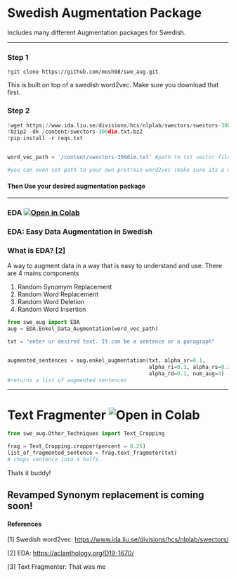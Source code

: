 # Swedish Augmentation Package

Includes many different Augmentation packages for Swedish.



----------------------------------------------------

### Step 1
``!git clone https://github.com/mosh98/swe_aug.git``

This is built on top of a swedish word2vec. Make sure you download that first.

### Step 2
````python
!wget https://www.ida.liu.se/divisions/hcs/nlplab/swectors/swectors-300dim.txt.bz2
!bzip2 -dk /content/swectors-300dim.txt.bz2
!pip install -r reqs.txt


word_vec_path = '/content/swectors-300dim.txt' #path to txt vector file

#you can even set path to your own pretrain word2vec (make sure its a txt file)
````


#### Then Use your desired augmentation package


____________________________________________________________________

### EDA [![Open in Colab](https://colab.research.google.com/assets/colab-badge.svg)](https://colab.research.google.com/drive/118UDmQzHtO3UmO0HroL4nthNG4Qea-k8?usp=sharing)

### EDA: Easy Data Augmentation in Swedish
### What is EDA? [2]
A way to augment data in a way that is easy to understand and use. There are 4 mains components
1. Random Synomym Replacement
2. Random Word Replacement
3. Random Word Deletion
4. Random Word Insertion


```python
from swe_aug import EDA
aug = EDA.Enkel_Data_Augmentation(word_vec_path)

txt = "enter ur desired text. It can be a sentence or a paragraph"
```

````python

augmented_sentences = aug.enkel_augmentation(txt, alpha_sr=0.1, 
                                             alpha_ri=0.3, alpha_rs=0.2, 
                                             alpha_rd=0.1, num_aug=4)
#returns a list of augmented sentences
````

___________________________________________________________________________



# Text Fragmenter ![Open in Colab](https://colab.research.google.com/assets/colab-badge.svg)
```python
from swe_aug.Other_Techniques import Text_Cropping

frag = Text_Cropping.cropper(percent = 0.25)
list_of_fragmented_sentence = frag.text_fragmeter(txt)
# chops sentence into 4 halfs.
```


Thats it buddy!


##  Revamped Synonym replacement is coming soon!

#### References
[1] Swedish word2vec: https://www.ida.liu.se/divisions/hcs/nlplab/swectors/

[2] EDA: https://aclanthology.org/D19-1670/

[3] Text Fragmenter: That was me
